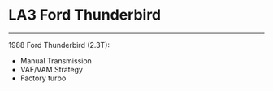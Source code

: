 # LA3 Ford Thunderbird
***
1988 Ford Thunderbird (2.3T):
- Manual Transmission
- VAF/VAM Strategy
- Factory turbo
